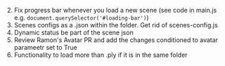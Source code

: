 <!-- 1. Remove github reference (even add someting re: intelygenz) -->
2. Fix progress bar whenever you load a new scene (see code in main.js e.g. `document.querySelector('#loading-bar')`)
3. Scenes configs as a .json within the folder. Get rid of scenes-config.js
4. Dynamic status be part of the scene json
5. Review Ramon's Avatar PR and add the changes conditioned to avatar parameetr set to True  
6. Functionality to load more than .ply if it is in the same folder